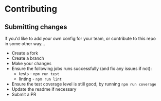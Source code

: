 # Contributing

## Submitting changes

If you'd like to add your own config for your team, or contribute to this repo in some other way...
* Create a fork
* Create a branch
* Make your changes
* Ensure the following jobs runs successfully (and fix any issues if not):
  * tests - `npm run test`
  * linting - `npm run lint`
* Ensure the test coverage level is still good, by running `npm run coverage`
* Update the readme if necessary
* Submit a PR
